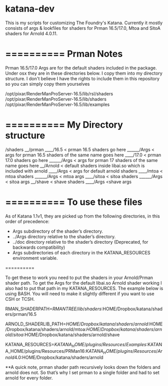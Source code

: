 katana-dev
==========

This is my scripts for customizing The Foundry's Katana.  Currently it mostly consists of args & lookfiles for shaders for Prman 16.5/17.0, Mtoa and SitoA shaders for Arnold 4.0.11.

==========
Prman Notes
==========

Prman 16.5/17.0 Args are for the default shaders included in the package.  Under osx they are in these directories below.  I copy them into my directory structure.  I don't believe I have the rights to include them in this repository so you can simply copy them yourselves

/opt/pixar/RenderManProServer-16.5/lib/rsl/shaders
/opt/pixar/RenderManProServer-16.5/lib/shaders
/opt/pixar/RenderManProServer-16.5/lib/examples

==========
My Directory structure
==========

/shaders
__/prman
____/16.5 < prman 16.5 shaders go here
______/Args < args for prman 16.5 shaders of the same name goes here
____/17.0 < prman 17.0 shaders go here
______/Args < args for prman 17 shaders of the same name goes here
__/Arnold < default shaders inside libai.so which is included with arnold
____/Args < args for default arnold shaders
____/mtoa < mtoa shaders
______/Args < mtoa args
____/sitoa < sitoa shaders
______/Args < sitoa args
__/shave < shave shaders
____/Args  <shave args

==========
To use these files 
==========
As of Katana 1.1v1, they are picked up from the following directories, in this order of precedence:

- Args subdirectory of the shader’s directory.
- ../Args directory relative to the shader’s directory.
-  ../doc directory relative to the shader’s directory (Deprecated, for backwards compatibility)
- Args subdirectories of each directory in the KATANA_RESOURCES environment variable.

==========

To get these to work you need to put the shaders in your Arnold/Prman shader path.  To get the Args for the default libai.so Arnold shader working I also had to put that path in my KATANA_RESOURCES.  The example below is using BASH.  You will need to make it slightly different if you want to use CSH or TCSH.

RMAN_SHADERPATH=$RMANTREE/lib/shaders:$HOME/Dropbox/katana/shaders/prman/16.5

ARNOLD_SHADERLIB_PATH=$HOME/Dropbox/katana/shaders/arnold:$HOME/Dropbox/katana/shaders/arnold/mtoa:$HOME/Dropbox/katana/shaders/arnold/sitoa:$HOME/Dropbox/katana/shaders/arnold/shave

KATANA_RESOURCES=$KATANA_HOME/plugins/Resources/Examples:$KATANA_HOME/plugins/Resources/PRMan16:$KATANA_HOME/plugins/Resources/Arnold4.0:$HOME/Dropbox/katana/shaders/arnold

**A quick note, prman shader path recursively looks down the folders and arnold does not.  So that’s why I set prman to a single folder and had to set arnold for every folder.
